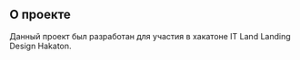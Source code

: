 <!-- О проекте -->
## О проекте

Данный проект был разработан для участия в хакатоне IT Land Landing Design Hakaton.
